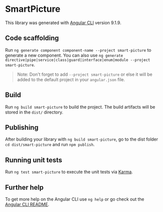 # SmartPicture

This library was generated with [Angular CLI](https://github.com/angular/angular-cli) version 9.1.9.

## Code scaffolding

Run `ng generate component component-name --project smart-picture` to generate a new component. You can also use `ng generate directive|pipe|service|class|guard|interface|enum|module --project smart-picture`.
> Note: Don't forget to add `--project smart-picture` or else it will be added to the default project in your `angular.json` file. 

## Build

Run `ng build smart-picture` to build the project. The build artifacts will be stored in the `dist/` directory.

## Publishing

After building your library with `ng build smart-picture`, go to the dist folder `cd dist/smart-picture` and run `npm publish`.

## Running unit tests

Run `ng test smart-picture` to execute the unit tests via [Karma](https://karma-runner.github.io).

## Further help

To get more help on the Angular CLI use `ng help` or go check out the [Angular CLI README](https://github.com/angular/angular-cli/blob/master/README.md).
